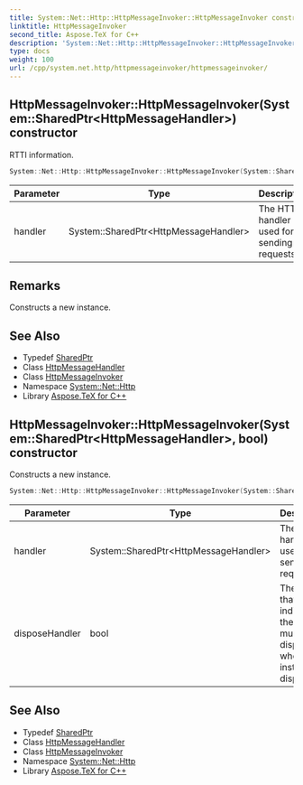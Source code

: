 ```yaml
---
title: System::Net::Http::HttpMessageInvoker::HttpMessageInvoker constructor
linktitle: HttpMessageInvoker
second_title: Aspose.TeX for C++
description: 'System::Net::Http::HttpMessageInvoker::HttpMessageInvoker constructor. RTTI information in C++.'
type: docs
weight: 100
url: /cpp/system.net.http/httpmessageinvoker/httpmessageinvoker/
---
```

## HttpMessageInvoker::HttpMessageInvoker(System::SharedPtr\<HttpMessageHandler\>) constructor


RTTI information.

```cpp
System::Net::Http::HttpMessageInvoker::HttpMessageInvoker(System::SharedPtr<HttpMessageHandler> handler)
```


| Parameter | Type | Description |
| --- | --- | --- |
| handler | System::SharedPtr\<HttpMessageHandler\> | The HTTP handler used for sending requests. |
## Remarks


Constructs a new instance. 
## See Also

* Typedef [SharedPtr](../../../system/sharedptr/)
* Class [HttpMessageHandler](../../httpmessagehandler/)
* Class [HttpMessageInvoker](../)
* Namespace [System::Net::Http](../../)
* Library [Aspose.TeX for C++](../../../)
## HttpMessageInvoker::HttpMessageInvoker(System::SharedPtr\<HttpMessageHandler\>, bool) constructor


Constructs a new instance.

```cpp
System::Net::Http::HttpMessageInvoker::HttpMessageInvoker(System::SharedPtr<HttpMessageHandler> handler, bool disposeHandler)
```


| Parameter | Type | Description |
| --- | --- | --- |
| handler | System::SharedPtr\<HttpMessageHandler\> | The HTTP handler used for sending requests. |
| disposeHandler | bool | The value that indicates if the handler must be disposed when this instance is disposed. |

## See Also

* Typedef [SharedPtr](../../../system/sharedptr/)
* Class [HttpMessageHandler](../../httpmessagehandler/)
* Class [HttpMessageInvoker](../)
* Namespace [System::Net::Http](../../)
* Library [Aspose.TeX for C++](../../../)
